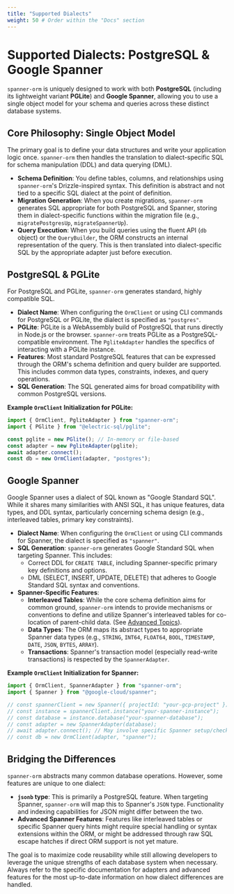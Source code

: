 ```yaml
---
title: "Supported Dialects"
weight: 50 # Order within the "Docs" section
---
```


# Supported Dialects: PostgreSQL & Google Spanner

`spanner-orm` is uniquely designed to work with both **PostgreSQL** (including its lightweight variant **PGLite**) and **Google Spanner**, allowing you to use a single object model for your schema and queries across these distinct database systems.

## Core Philosophy: Single Object Model

The primary goal is to define your data structures and write your application logic once. `spanner-orm` then handles the translation to dialect-specific SQL for schema manipulation (DDL) and data querying (DML).

- **Schema Definition**: You define tables, columns, and relationships using `spanner-orm`'s Drizzle-inspired syntax. This definition is abstract and not tied to a specific SQL dialect at the point of definition.
- **Migration Generation**: When you create migrations, `spanner-orm` generates SQL appropriate for both PostgreSQL and Spanner, storing them in dialect-specific functions within the migration file (e.g., `migratePostgresUp`, `migrateSpannerUp`).
- **Query Execution**: When you build queries using the fluent API (`db` object) or the `QueryBuilder`, the ORM constructs an internal representation of the query. This is then translated into dialect-specific SQL by the appropriate adapter just before execution.

## PostgreSQL & PGLite

For PostgreSQL and PGLite, `spanner-orm` generates standard, highly compatible SQL.

- **Dialect Name**: When configuring the `OrmClient` or using CLI commands for PostgreSQL or PGLite, the dialect is specified as `"postgres"`.
- **PGLite**: PGLite is a WebAssembly build of PostgreSQL that runs directly in Node.js or the browser. `spanner-orm` treats PGLite as a PostgreSQL-compatible environment. The `PgliteAdapter` handles the specifics of interacting with a PGLite instance.
- **Features**: Most standard PostgreSQL features that can be expressed through the ORM's schema definition and query builder are supported. This includes common data types, constraints, indexes, and query operations.
- **SQL Generation**: The SQL generated aims for broad compatibility with common PostgreSQL versions.

**Example `OrmClient` Initialization for PGLite:**

```typescript
import { OrmClient, PgliteAdapter } from "spanner-orm";
import { PGlite } from "@electric-sql/pglite";

const pglite = new PGlite(); // In-memory or file-based
const adapter = new PgliteAdapter(pglite);
await adapter.connect();
const db = new OrmClient(adapter, "postgres");
```

## Google Spanner

Google Spanner uses a dialect of SQL known as "Google Standard SQL". While it shares many similarities with ANSI SQL, it has unique features, data types, and DDL syntax, particularly concerning schema design (e.g., interleaved tables, primary key constraints).

- **Dialect Name**: When configuring the `OrmClient` or using CLI commands for Spanner, the dialect is specified as `"spanner"`.
- **SQL Generation**: `spanner-orm` generates Google Standard SQL when targeting Spanner. This includes:
  - Correct DDL for `CREATE TABLE`, including Spanner-specific primary key definitions and options.
  - DML (SELECT, INSERT, UPDATE, DELETE) that adheres to Google Standard SQL syntax and conventions.
- **Spanner-Specific Features**:
  - **Interleaved Tables**: While the core schema definition aims for common ground, `spanner-orm` intends to provide mechanisms or conventions to define and utilize Spanner's interleaved tables for co-location of parent-child data. (See [Advanced Topics](./../advanced-topics/)).
  - **Data Types**: The ORM maps its abstract types to appropriate Spanner data types (e.g., `STRING`, `INT64`, `FLOAT64`, `BOOL`, `TIMESTAMP`, `DATE`, `JSON`, `BYTES`, `ARRAY`).
  - **Transactions**: Spanner's transaction model (especially read-write transactions) is respected by the `SpannerAdapter`.

**Example `OrmClient` Initialization for Spanner:**

```typescript
import { OrmClient, SpannerAdapter } from "spanner-orm";
import { Spanner } from "@google-cloud/spanner";

// const spannerClient = new Spanner({ projectId: "your-gcp-project" });
// const instance = spannerClient.instance("your-spanner-instance");
// const database = instance.database("your-spanner-database");
// const adapter = new SpannerAdapter(database);
// await adapter.connect(); // May involve specific Spanner setup/checks
// const db = new OrmClient(adapter, "spanner");
```

## Bridging the Differences

`spanner-orm` abstracts many common database operations. However, some features are unique to one dialect:

- **`jsonb` type**: This is primarily a PostgreSQL feature. When targeting Spanner, `spanner-orm` will map this to Spanner's `JSON` type. Functionality and indexing capabilities for JSON might differ between the two.
- **Advanced Spanner Features**: Features like interleaved tables or specific Spanner query hints might require special handling or syntax extensions within the ORM, or might be addressed through raw SQL escape hatches if direct ORM support is not yet mature.

The goal is to maximize code reusability while still allowing developers to leverage the unique strengths of each database system when necessary. Always refer to the specific documentation for adapters and advanced features for the most up-to-date information on how dialect differences are handled.
